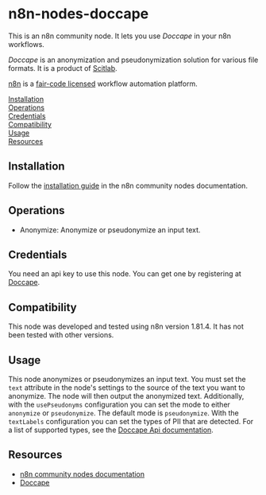 # n8n-nodes-doccape

This is an n8n community node. It lets you use _Doccape_ in your n8n workflows.

_Doccape_ is an anonymization and pseudonymization solution for various file formats. It is a product of [Scitlab](https://scitlab.de/).

[n8n](https://n8n.io/) is a [fair-code licensed](https://docs.n8n.io/reference/license/) workflow automation platform.

[Installation](#installation)  
[Operations](#operations)  
[Credentials](#credentials)  
[Compatibility](#compatibility)  
[Usage](#usage)  
[Resources](#resources)

## Installation

Follow the [installation guide](https://docs.n8n.io/integrations/community-nodes/installation/) in the n8n community nodes documentation.

## Operations

- Anonymize: Anonymize or pseudonymize an input text.

## Credentials

You need an api key to use this node. You can get one by registering at [Doccape](https://api.doccape.de).

## Compatibility

This node was developed and tested using n8n version 1.81.4. It has not been tested with other versions.

## Usage

This node anonymizes or pseudonymizes an input text. You must set the `text` attribute in the node's settings to the source of the text you want to anonymize. The node will then output the anonymized text.
Additionally, with the `usePseudonyms` configuration you can set the mode to either `anonymize` or `pseudonymize`. The default mode is `pseudonymize`.
With the `textLabels` configuration you can set the types of PII that are detected. For a list of supported types, see the [Doccape Api documentation](https://api.doccape.de/api-docs).

## Resources

- [n8n community nodes documentation](https://docs.n8n.io/integrations/community-nodes/)
- [Doccape](https://doccape.de)
